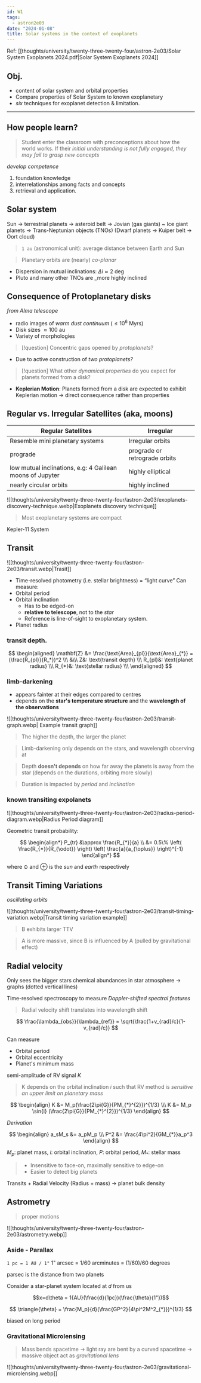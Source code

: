 ```yaml
---
id: W1
tags:
  - astron2e03
date: "2024-01-08"
title: Solar systems in the context of exoplanets
---
```


Ref: [[thoughts/university/twenty-three-twenty-four/astron-2e03/Solar System Exoplanets 2024.pdf|Solar System Exoplanets 2024]]

## Obj.

- content of solar system and orbital properties
- Compare properties of Solar System to known exoplanetary
- _six_ techniques for exoplanet detection & limitation.

---

## How people learn?

> Student enter the classroom with preconceptions about how the world works. If their _initial understanding is not fully engaged, they may fail to grasp new concepts_

_develop competence_

1. foundation knowledge
2. interrelationships among facts and concepts
3. retrieval and application.

## Solar system

Sun -> terrestrial planets -> asteroid belt -> Jovian (gas giants) ~ Ice giant planets -> Trans-Neptunian objects (TNOs) (Dwarf planets -> Kuiper belt -> Oort cloud)

> `1 au` (astronomical unit): average distance between Earth and Sun

> Planetary orbits are (nearly) _co-planar_

- Dispersion in mutual inclinations: $\Delta{i} \approx 2\text{ deg}$
- Pluto and many other TNOs are \_more highly inclined

## Consequence of **Protoplanetary disks**

_from Alma telescope_

- radio images of _warm dust continuum_ ($\leq 10^6\text{ Myrs}$)
- Disk sizes $\approx 100\text{ au}$
- Variety of morphologies

> [!question]
> Concentric gaps opened by _protoplanets_?

- Due to active construction of _two protoplanets?_

> [!question]
> What other _dynamical properties_ do you expect for planets formed from a disk?

- **Keplerian Motion**: Planets formed from a disk are expected to exhibit Keplerian motion -> direct consequence rather than properties

## Regular vs. Irregular Satellites (aka, moons)

| Regular Satellites                                        | Irregular                     |
| --------------------------------------------------------- | ----------------------------- |
| Resemble mini planetary systems                           | Irregular orbits              |
| prograde                                                  | prograde or retrograde orbits |
| low mutual inclinations, e.g: 4 Galilean moons of Jupyter | highly elliptical             |
| nearly circular orbits                                    | highly inclined               |

![[thoughts/university/twenty-three-twenty-four/astron-2e03/exoplanets-discovery-technique.webp|Exoplanets discovery technique]]

> Most exoplanetary systems are compact

Kepler-11 System

## Transit

![[thoughts/university/twenty-three-twenty-four/astron-2e03/transit.webp|Trasit]]

- Time-resolved photometry (i.e. stellar brightness) = “light curve”
  Can measure:
- Orbital period
- Orbital inclination
  - Has to be edged-on
  - **relative to telescope**, not to the _star_
  - Reference is line-of-sight to exoplanetary system.
- Planet radius

### transit depth.

$$
\begin{aligned}
\mathbf{Z} &= \frac{\text{Area}_{pl}}{\text{Area}_{*}} = (\frac{R_{pl}}{R_*})^2 \\\
&\\\
Z&: \text{transit depth} \\\
R_{pl}&: \text{planet radius} \\\
R_{*}&: \text{stellar radius} \\\
\end{aligned}
$$

### limb-darkening

- appears fainter at their edges compared to centres
- depends on the **star's temperature structure** and the **wavelength of the observations**

![[thoughts/university/twenty-three-twenty-four/astron-2e03/transit-graph.webp| Example transit graph]]

> The higher the depth, the larger the planet

> Limb-darkening only depends on the stars, and wavelength observing at

> Depth **doesn't depends** on how far away the planets is away from the star (depends on the durations, orbiting more slowly)

> Duration is impacted by _period_ and _inclination_

### known transiting expolanets

![[thoughts/university/twenty-three-twenty-four/astron-2e03/radius-period-diagram.webp|Radius Period diagram]]

Geometric transit probability:

$$
\begin{align*}
P_{tr} &\approx \frac{R_{*}}{a} \\
&= 0.5\% \left( \frac{R_{*}}{R_{\odot}} \right) \left( \frac{a}{a_{\oplus}} \right)^{-1}
\end{align*}
$$

where $\odot$ and $\oplus$ is the _sun_ and _earth_ respectively

## Transit Timing Variations

_oscillating orbits_

![[thoughts/university/twenty-three-twenty-four/astron-2e03/transit-timing-variation.webp|Transit timing variation example]]

> B exhibits larger TTV

> A is more massive, since B is influenced by A (pulled by gravitational effect)

## Radial velocity

Only sees the bigger stars
chemical abundances in star atmosphere -> graphs (dotted vertical lines)

Time-resolved spectroscopy to measure _Doppler-shifted spectral features_

> Radial velocity shift translates into wavelength shift

$$
\frac{\lambda_{obs}}{\lambda_{ref}} = \sqrt{\frac{1+v_{rad}/c}{1-v_{rad}/c}}
$$

Can measure

- Orbital period
- Orbital eccentricity
- Planet's minimum mass

semi-amplitude of RV signal _K_

> K depends on the orbital inclination _i_ such that RV method is _sensitive an upper limit on planetary mass_

$$
\begin{align}
K &= M_p(\frac{2\pi{G}}{PM_{*}^{2}})^{1/3} \\\
K &= M_p \sin{i} (\frac{2\pi{G}}{PM_{*}^{2}})^{1/3}
\end{align}
$$

_Derivation_

$$
\begin{align}
a_sM_s &= a_pM_p \\\
P^2 &= \frac{4\pi^2}{GM_{*}}a_p^3
\end{align}
$$

$M_p$: planet mass, $i$: orbital inclination, $P$: orbital period, $M_{*}$: stellar mass

> - Insensitive to face-on, maximally sensitive to edge-on
> - Easier to detect big planets

Transits + Radial Velocity (Radius + mass) -> planet bulk density

## Astrometry

> proper motions

![[thoughts/university/twenty-three-twenty-four/astron-2e03/astrometry.webp]]

### Aside - Parallax

`1 pc = 1 AU / 1"`
1" arcsec = 1/60 arcminutes = (1/60)/60 degrees

parsec is the distance from two planets

Consider a star-planet system located at _d_ from us

$$x=d\theta = 1{AU}(\frac{d}{1pc})(\frac{\theta}{1"})$$

$$
\triangle{\theta} = \frac{M_p}{d}(\frac{GP^2}{4\pi^2M^2_{*}})^{1/3}
$$

biased on long period

### Gravitational Microlensing

> Mass bends spacetime -> light ray are bent by a curved spacetime -> massive object act as _gravitational lens_

![[thoughts/university/twenty-three-twenty-four/astron-2e03/gravitational-microlensing.webp]]
